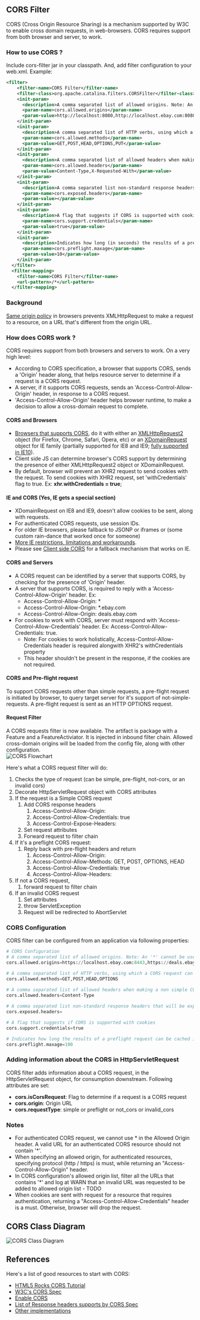 ## CORS Filter

CORS (Cross Origin Resource Sharing) is a mechanism supported by W3C to enable cross domain requests, in web-browsers. CORS requires support from both browser and server, to work.

### How to use CORS ?
Include cors-filter jar in your classpath. And, add filter configuration to your web.xml. Example:
```xml
<filter>
    <filter-name>CORS Filter</filter-name>
    <filter-class>org.apache.catalina.filters.CORSFilter</filter-class>
    <init-param>
      <description>A comma separated list of allowed origins. Note: An '*' cannot be used for an allowed origin when using credentials.</description>
      <param-name>cors.allowed.origins</param-name>
      <param-value>http://localhost:8080,http://localhost.ebay.com:8080</param-value>
    </init-param>
    <init-param>
      <description>A comma separated list of HTTP verbs, using which a CORS request can be made.</description>
      <param-name>cors.allowed.methods</param-name>
      <param-value>GET,POST,HEAD,OPTIONS,PUT</param-value>
    </init-param>
    <init-param>
      <description>A comma separated list of allowed headers when making a non simple CORS request.</description>
      <param-name>cors.allowed.headers</param-name>
      <param-value>Content-Type,X-Requested-With</param-value>
    </init-param>
    <init-param>
      <description>A comma separated list non-standard response headers that will be exposed to XHR2 object.</description>
      <param-name>cors.exposed.headers</param-name>
      <param-value></param-value>
    </init-param>
    <init-param>
      <description>A flag that suggests if CORS is supported with cookies</description>
      <param-name>cors.support.credentials</param-name>
      <param-value>true</param-value>
    </init-param>
    <init-param>
      <description>Indicates how long (in seconds) the results of a preflight request can be cached in a preflight result cache.</description>
      <param-name>cors.preflight.maxage</param-name>
      <param-value>10</param-value>
    </init-param>
  </filter>
  <filter-mapping>
    <filter-name>CORS Filter</filter-name>
    <url-pattern>/*</url-pattern>
  </filter-mapping>
```

### Background
[Same origin policy](http://en.wikipedia.org/wiki/Same_origin_policy) in browsers prevents XMLHttpRequest to make a request to a resource, on a URL that's different from the origin URL.

###  How does CORS work ?
CORS requires support from both browsers and servers to work. On a very high level:
* According to CORS specification, a browser that supports CORS, sends a 'Origin' header along, that helps resource server to determine if a request is a CORS request.
* A server, if it supports CORS requests, sends an 'Access-Control-Allow-Origin' header, in response to a CORS request.
* 'Access-Control-Allow-Origin' header helps browser runtime, to make a decision to allow a cross-domain request to complete.

#### CORS and Browsers
* [Browsers that supports CORS](http://caniuse.com/cors), do it with either an [XMLHttpRequest2](http://www.w3.org/TR/XMLHttpRequest/) object (for Firefox, Chrome, Safari, Opera, etc) or an [XDomainRequest](http://msdn.microsoft.com/en-us/library/ie/cc288060.aspx) object for IE family (partially supported for IE8 and IE9; [fully supported in IE10](http://blogs.msdn.com/b/ie/archive/2012/02/09/cors-for-xhr-in-ie10.aspx)). 
* Client side JS can determine browser's CORS support by determining the presence of either XMLHttpRequest2 object or XDomainRequest.
* By default, browser will prevent an XHR2 request to send cookies with the request. To send cookies with XHR2 request, set 'withCredentials' flag to true. Ex: **xhr.withCredentials = true**;

#### IE and CORS (Yes, IE gets a special section)
* XDomainRequest on IE8 and IE9, doesn't allow cookies to be sent, along with requests.
* For authenticated CORS requests, use session IDs.
* For older IE browsers, please fallback to JSONP or iframes or (some custom rain-dance that worked once for someone)
* [More IE restrictions, limitations and workarounds](http://blogs.msdn.com/b/ieinternals/archive/2010/05/13/xdomainrequest-restrictions-limitations-and-workarounds.aspx).
* Please see [Client side CORS](https://github.scm.corp.ebay.com/mosoni/cors/wiki/Client-Side-CORS) for a fallback mechanism that works on IE.

#### CORS and Servers
* A CORS request can be identified by a server that supports CORS, by checking for the presence of 'Origin' header.
* A server that supports CORS, is required to reply with a 'Access-Control-Allow-Origin' header. Ex: 
  * Access-Control-Allow-Origin: * 
  * Access-Control-Allow-Origin: *.ebay.com
  * Access-Control-Allow-Origin: deals.ebay.com
* For cookies to work with CORS, server must respond with 'Access-Control-Allow-Credentials' header. Ex: Access-Control-Allow-Credentials: true. 
  * Note: For cookies to work holistically, Access-Control-Allow-Credentials header is required alongwith XHR2's withCredentials property
  * This header shouldn't be present in the response, if the cookies are not required.

#### CORS and Pre-flight request
To support CORS requests other than simple requests, a pre-flight request is initiated by browser, to query target server for it's support of not-simple-requests. A pre-flight request is sent as an HTTP OPTIONS request.

#### Request Filter
A CORS requests filter is now available. The artifact is package with a Feature and a FeatureActiviator. It is injected in inbound filter chain. Allowed cross-domain origins will be loaded from the config file, along with other configuration.              
![CORS Flowchart](https://github.scm.corp.ebay.com/mosoni/cors/wiki/images/cors_filter_flowchart.png)

Here's what a CORS request filter will do:

1. Checks the type of request (can be simple, pre-flight, not-cors, or an invalid cors)
1. Decorate HttpServletRequest object with CORS attributes
1. If the request is a Simple CORS request
   1. Add CORS response headers
      1. Access-Control-Allow-Origin: <origin-from-which-request-originates>
      1. Access-Control-Allow-Credentials: true
      1. Access-Control-Expose-Headers: <if-any>
   1. Set request attributes
   1. Forward request to filter chain
1. If it's a preflight CORS request:
   1. Reply back with pre-flight headers and return
      1. Access-Control-Allow-Origin: <origin-from-which-request-originates>
      1. Access-Control-Allow-Methods: GET, POST, OPTIONS, HEAD
      1. Access-Control-Allow-Credentials: true
      1. Access-Control-Allow-Headers: <if-any>
1. If not a CORS request, 
   1. forward request to filter chain
1. If an invalid CORS request
   1. Set attributes
   1. throw ServletException
   1. Request will be redirected to AbortServlet

### CORS Configuration
CORS filter can be configured from an application via following properties:

```python
# CORS Configuration
# A comma separated list of allowed origins. Note: An '*' cannot be used for an allowed origin when using credentials.
cors.allowed.origins=https://localhost.ebay.com:8443,https://deals.ebay.com:8443

# A comma separated list of HTTP verbs, using which a CORS request can be made.
cors.allowed.methods=GET,POST,HEAD,OPTIONS

# A comma separated list of allowed headers when making a non simple CORS request.
cors.allowed.headers=Content-Type
 
# A comma separated list non-standard response headers that will be exposed to XHR2 object.
cors.exposed.headers=

# A flag that suggests if CORS is supported with cookies
cors.support.credentials=true

# Indicates how long the results of a preflight request can be cached in a preflight result cache.
cors.preflight.maxage=100
```

### Adding information about the CORS in HttpServletRequest
CORS filter adds information about a CORS request, in the HttpServletRequest object, for consumption downstream. Following attributes are set:

* **cors.isCorsRequest**: Flag to determine if a request is a CORS request
* **cors.origin**: Origin URL
* **cors.requestType**: simple or preflight or not_cors or invalid_cors

### Notes
* For authenticated CORS request, we cannot use * in the Allowed Origin header. A valid URL for an authenticated CORS resource should not contain '*'.
* When specifying an allowed origin, for authenticated resources, specifying protocol (http / https) is must, while returning an "Access-Control-Allow-Origin" header.
* In CORS configuration's allowed origin list, filter all the URLs that contains '*' and log at WARN that an invalid URL was requested to be added to allowed origin list - TODO
* When cookies are sent with request for a resource that requires authentication, returning a "Access-Control-Allow-Credentials" header is a must. Otherwise, browser will drop the request.

## CORS Class Diagram
![CORS Class Diagram](https://github.scm.corp.ebay.com/mosoni/cors/wiki/images/cors_filter_class_diagram.png)

## References
Here's a list of good resources to start with CORS:

* [HTML5 Rocks CORS Tutorial](http://www.html5rocks.com/en/tutorials/cors/)
* [W3C's CORS Spec](http://www.w3.org/TR/cors/)
* [Enable CORS](http://enable-cors.org)
* [List of Response headers supports by CORS Spec](http://www.w3.org/TR/cors/#syntax)
* [Other implementations](http://software.dzhuvinov.com/cors-filter.html)